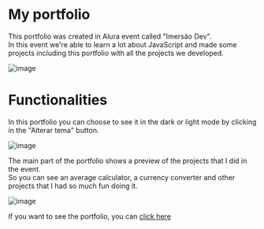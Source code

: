 # My portfolio
This portfolio was created in Alura event called "Imersão Dev". </br>
In this event we're able to learn a lot about JavaScript and made some projects including this portfolio with all the projects we developed. </br>

![image](https://user-images.githubusercontent.com/81266915/218485291-89cf3deb-5aff-4565-8635-d21319cbd013.png)

# Functionalities
In this portfolio you can choose to see it in the dark or light mode by clicking in the "Alterar tema" button.

![image](https://user-images.githubusercontent.com/81266915/218485923-f3886642-c20c-484e-9b45-12f04676b677.png)

The main part of the portfolio shows a preview of the projects that I did in the event.</br>
So you can see an average calculator, a currency converter and other projects that I had so much fun doing it.

![image](https://user-images.githubusercontent.com/81266915/218485405-50de54df-eaeb-4fe1-8cc6-4c233ce5c0ed.png)

If you want to see the portfolio, you can [click here](https://codepen.io/karinalumy-the-selector/pen/rNvmXeB)



